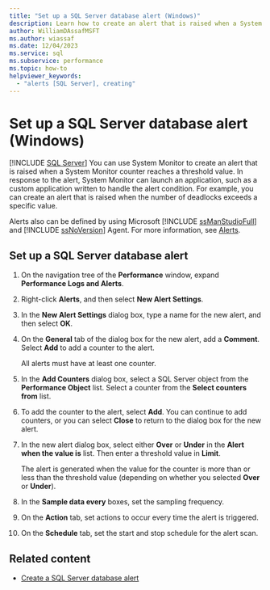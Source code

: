 ```yaml
---
title: "Set up a SQL Server database alert (Windows)"
description: Learn how to create an alert that is raised when a System Monitor counter reaches a threshold value. In response, System Monitor can launch an application.
author: WilliamDAssafMSFT
ms.author: wiassaf
ms.date: 12/04/2023
ms.service: sql
ms.subservice: performance
ms.topic: how-to
helpviewer_keywords:
  - "alerts [SQL Server], creating"
---
```

# Set up a SQL Server database alert (Windows)
 [!INCLUDE [SQL Server](../../includes/applies-to-version/sqlserver.md)]
  You can use System Monitor to create an alert that is raised when a System Monitor counter reaches a threshold value. In response to the alert, System Monitor can launch an application, such as a custom application written to handle the alert condition. For example, you can create an alert that is raised when the number of deadlocks exceeds a specific value. 
  
 Alerts also can be defined by using Microsoft [!INCLUDE [ssManStudioFull](../../includes/ssmanstudiofull-md.md)] and [!INCLUDE [ssNoVersion](../../includes/ssnoversion-md.md)] Agent. For more information, see [Alerts](../../ssms/agent/alerts.md).  
  
## Set up a SQL Server database alert
  
1. On the navigation tree of the **Performance** window, expand **Performance Logs and Alerts**.  
  
1. Right-click **Alerts**, and then select **New Alert Settings**.
  
1. In the **New Alert Settings** dialog box, type a name for the new alert, and then select **OK**.  
  
1. On the **General** tab of the dialog box for the new alert, add a **Comment**. Select **Add** to add a counter to the alert.  
  
     All alerts must have at least one counter.  
  
1. In the **Add Counters** dialog box, select a SQL Server object from the **Performance Object** list. Select a counter from the **Select counters from** list.  
  
1. To add the counter to the alert, select **Add**. You can continue to add counters, or you can select **Close** to return to the dialog box for the new alert.  
  
1. In the new alert dialog box, select either **Over** or **Under** in the **Alert when the value is** list. Then enter a threshold value in **Limit**.  
  
     The alert is generated when the value for the counter is more than or less than the threshold value (depending on whether you selected **Over** or **Under**).  
  
1. In the **Sample data every** boxes, set the sampling frequency.  
  
1. On the **Action** tab, set actions to occur every time the alert is triggered.  
  
1. On the **Schedule** tab, set the start and stop schedule for the alert scan.  
  
## Related content

- [Create a SQL Server database alert](../performance-monitor/create-a-sql-server-database-alert.md)
